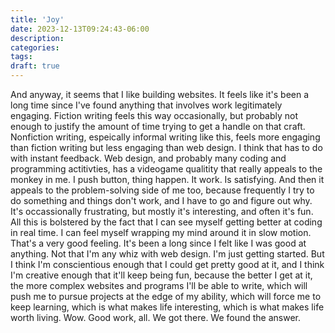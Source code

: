 ```yaml
---
title: 'Joy'
date: 2023-12-13T09:24:43-06:00
description:
categories:
tags:
draft: true
---
```


And anyway, it seems that I like building websites. It feels like it's been a long time since I've found anything that involves work legitimately engaging. Fiction writing feels this way occasionally, but probably not enough to justify the amount of time trying to get a handle on that craft. Nonfiction writing, espeically informal writing like this, feels more engaging than fiction writing but less engaging than web design. I think that has to do with instant feedback. Web design, and probably many coding and programming actitivties, has a videogame qualitity that really appeals to the monkey in me. I push button, thing happen. It work. Is satisfying. And then it appeals to the problem-solving side of me too, because frequently I try to do something and things don't work, and I have to go and figure out why. It's occassionally frustrating, but mostly it's interesting, and often it's fun. All this is bolstered by the fact that I can see myself getting better at coding in real time. I can feel myself wrapping my mind around it in slow motion. That's a very good feeling. It's been a long since I felt like I was good at anything. Not that I'm any whiz with web design. I'm just getting started. But I think I'm conscientious enough that I could get pretty good at it, and I think I'm creative enough that it'll keep being fun, because the better I get at it, the more complex websites and programs I'll be able to write, which will push me to pursue projects at the edge of my ability, which will force me to keep learning, which is what makes life interesting, which is what makes life worth living. Wow. Good work, all. We got there. We found the answer.